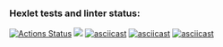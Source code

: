 ### Hexlet tests and linter status:
[![Actions Status](https://github.com/BOMBYASCHER/java-project-61/workflows/hexlet-check/badge.svg)](https://github.com/BOMBYASCHER/java-project-61/actions)
<a href="https://codeclimate.com/github/BOMBYASCHER/java-project-61/maintainability"><img src="https://api.codeclimate.com/v1/badges/178e31ed1d89018be316/maintainability" /></a>
[![asciicast](https://asciinema.org/a/k27xNX5dt8XzCdBuJUtb2PHfW.svg)](https://asciinema.org/a/k27xNX5dt8XzCdBuJUtb2PHfW)
[![asciicast](https://asciinema.org/a/SR2zhPyDnHxSwD7k2oH0LUE4r.svg)](https://asciinema.org/a/SR2zhPyDnHxSwD7k2oH0LUE4r)
[![asciicast](https://asciinema.org/a/avSqX480PRlgx4Rm8L0oCkrZF.svg)](https://asciinema.org/a/avSqX480PRlgx4Rm8L0oCkrZF)